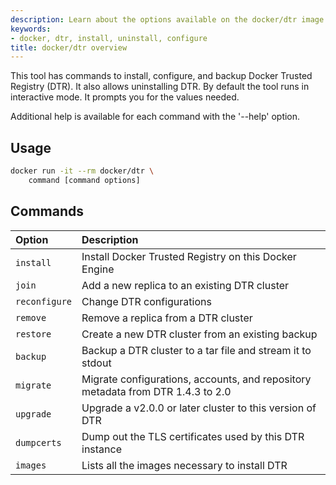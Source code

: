 ```yaml
---
description: Learn about the options available on the docker/dtr image.
keywords:
- docker, dtr, install, uninstall, configure
title: docker/dtr overview
---
```


This tool has commands to install, configure, and backup Docker
Trusted Registry (DTR). It also allows uninstalling DTR.
By default the tool runs in interactive mode. It prompts you for
the values needed.

Additional help is available for each command with the '--help' option.


## Usage

```bash
docker run -it --rm docker/dtr \
    command [command options]
```


## Commands

| Option        | Description                                                                     |
|:--------------|:--------------------------------------------------------------------------------|
| `install`     | Install Docker Trusted Registry on this Docker Engine                           |
| `join`        | Add a new replica to an existing DTR cluster                                    |
| `reconfigure` | Change DTR configurations                                                       |
| `remove`      | Remove a replica from a DTR cluster                                             |
| `restore`     | Create a new DTR cluster from an existing backup                                |
| `backup`      | Backup a DTR cluster to a tar file and stream it to stdout                      |
| `migrate`     | Migrate configurations, accounts, and repository metadata from DTR 1.4.3 to 2.0 |
| `upgrade`     | Upgrade a v2.0.0 or later cluster to this version of DTR                        |
| `dumpcerts`   | Dump out the TLS certificates used by this DTR instance                         |
| `images`      | Lists all the images necessary to install DTR                                   |
